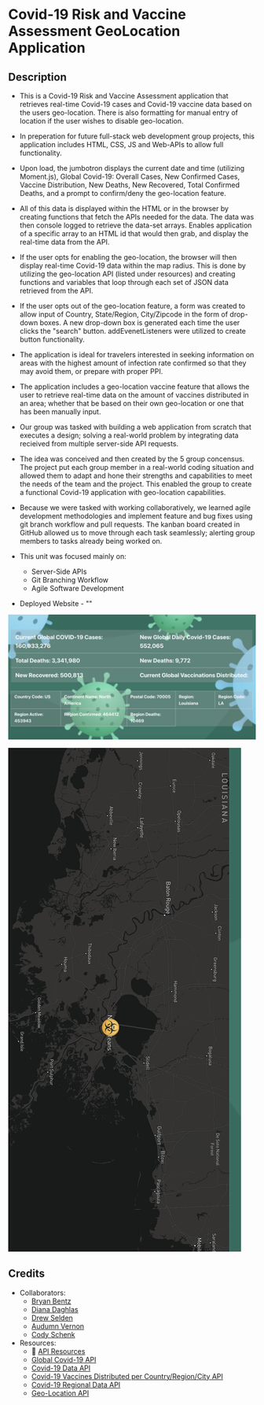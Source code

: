 # Covid-19 Risk and Vaccine Assessment GeoLocation Application

## Description

- This is a Covid-19 Risk and Vaccine Assessment application that retrieves real-time Covid-19 cases and Covid-19 vaccine data based on the users geo-location. There is also formatting for manual entry of location if the user wishes to disable geo-location. 

- In preperation for future full-stack web development group projects, this application includes HTML, CSS, JS and Web-APIs to allow full functionality. 

- Upon load, the jumbotron displays the current date and time (utilizing Moment.js), Global Covid-19: Overall Cases, New Confirmed Cases, Vaccine Distribution, New Deaths, New Recovered, Total Confirmed Deaths, and a prompt to confirm/deny the geo-location feature. 

- All of this data is displayed within the HTML or in the browser by creating functions that fetch the APIs needed for the data. The data was then console logged to retrieve the data-set arrays. Enables application of a specific array to an HTML id that would then grab, and display the real-time data from the API. 

- If the user opts for enabling the geo-location, the browser will then display real-time Covid-19 data within the map radius. This is done by utilizing the geo-location API (listed under resources) and creating functions and variables that loop through each set of JSON data retrieved from the API. 

- If the user opts out of the geo-location feature, a form was created to allow input of Country, State/Region, City/Zipcode in the form of drop-down boxes. A new drop-down box is generated each time the user clicks the "search" button. addEvenetListeners were utilized to create button functionality.

- The application is ideal for travelers interested in seeking information on areas with the highest amount of infection rate confirmed so that they may avoid them, or prepare with proper PPI. 

- The application includes a geo-location vaccine feature that allows the user to retrieve real-time data on the amount of vaccines distributed in an area; whether that be based on their own geo-location or one that has been manually input.

- Our group was tasked with building a web application from scratch that executes a design; solving a real-world problem by integrating data recieived from multiple server-side API requests. 

- The idea was conceived and then created by the 5 group concensus. The project put each group member in a real-world coding situation and allowed them to adapt and hone their strengths and capabilities to meet the needs of the team and the project. This enabled the group to create a functional Covid-19 application with geo-location capabilities. 

- Because we were tasked with working collaboratively, we learned agile development methodologies and implement feature and bug fixes using git branch workflow and pull requests. The kanban board created in GitHub allowed us to move through each task seamlessly; alerting group members to tasks already being worked on. 

- This unit was focused mainly on:
  * Server-Side APIs
  * Git Branching Workflow
  * Agile Software Development

- Deployed Website - ""

![Global and Regional Covid Data](assets/images/Global-Regional-Covid.png)

![Global and Regional Covid Data](assets/images/Covid-Geo-Map.png)

## Credits

- Collaborators:
  * [Bryan Bentz](https://github.com/MXDragon) 
  * [Diana Daghlas](https://github.com/ddaghlas)
  * [Drew Selden](https://github.com/selden-CBC2021)
  * [Audumn Vernon](https://github.com/audumnv)
  * [Cody Schenk](https://github.com/Codyschenk)
- Resources:
  * 📖 [API Resources](https://coding-boot-camp.github.io/full-stack/apis/api-resources)
  * [Global Covid-19 API](https://documenter.getpostman.com/view/10808728/SzS8rjbc#27454960-ea1c-4b91-a0b6-0468bb4e6712)
  * [Covid-19 Data API](https://covid19api.com/)
  * [Covid-19 Vaccines Distributed per Country/Region/City API](https://covid-api.mmediagroup.fr/v1/vaccines?country=)
  * [Covid-19 Regional Data API](https://github.com/M-Media-Group/Covid-19-API)
  * [Geo-Location API](https://ipdata.co/)




